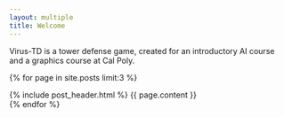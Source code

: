 ```yaml
---
layout: multiple
title: Welcome
---
```


Virus-TD is a tower defense game, created for an introductory AI course and a
graphics course at Cal Poly.

{% for page in site.posts limit:3 %}
<div class="post">
	{% include post_header.html %}
	{{ page.content }}
</div>
{% endfor %}
